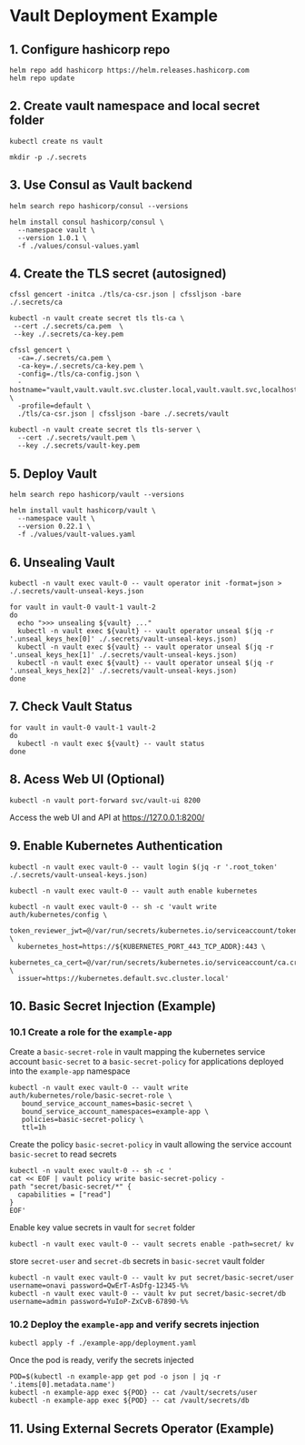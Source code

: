 # Vault Deployment Example

## 1. Configure hashicorp repo

```
helm repo add hashicorp https://helm.releases.hashicorp.com
helm repo update
```

## 2. Create vault namespace and local secret folder
```
kubectl create ns vault

mkdir -p ./.secrets
```

## 3. Use Consul as Vault backend
```
helm search repo hashicorp/consul --versions

helm install consul hashicorp/consul \
  --namespace vault \
  --version 1.0.1 \
  -f ./values/consul-values.yaml 
```

## 4. Create the TLS secret (autosigned)
```
cfssl gencert -initca ./tls/ca-csr.json | cfssljson -bare ./.secrets/ca

kubectl -n vault create secret tls tls-ca \
 --cert ./.secrets/ca.pem  \
 --key ./.secrets/ca-key.pem

cfssl gencert \
  -ca=./.secrets/ca.pem \
  -ca-key=./.secrets/ca-key.pem \
  -config=./tls/ca-config.json \
  -hostname="vault,vault.vault.svc.cluster.local,vault.vault.svc,localhost,127.0.0.1" \
  -profile=default \
  ./tls/ca-csr.json | cfssljson -bare ./.secrets/vault

kubectl -n vault create secret tls tls-server \
  --cert ./.secrets/vault.pem \
  --key ./.secrets/vault-key.pem
```

## 5. Deploy Vault
```
helm search repo hashicorp/vault --versions

helm install vault hashicorp/vault \
  --namespace vault \
  --version 0.22.1 \
  -f ./values/vault-values.yaml
```

## 6. Unsealing Vault
```
kubectl -n vault exec vault-0 -- vault operator init -format=json > ./.secrets/vault-unseal-keys.json

for vault in vault-0 vault-1 vault-2
do
  echo ">>> unsealing ${vault} ..."
  kubectl -n vault exec ${vault} -- vault operator unseal $(jq -r '.unseal_keys_hex[0]' ./.secrets/vault-unseal-keys.json)
  kubectl -n vault exec ${vault} -- vault operator unseal $(jq -r '.unseal_keys_hex[1]' ./.secrets/vault-unseal-keys.json)
  kubectl -n vault exec ${vault} -- vault operator unseal $(jq -r '.unseal_keys_hex[2]' ./.secrets/vault-unseal-keys.json)
done
```

## 7. Check Vault Status
```
for vault in vault-0 vault-1 vault-2
do
  kubectl -n vault exec ${vault} -- vault status
done
```
## 8. Acess Web UI (Optional)
```
kubectl -n vault port-forward svc/vault-ui 8200
```
Access the web UI and API at https://127.0.0.1:8200/

## 9. Enable Kubernetes Authentication
```
kubectl -n vault exec vault-0 -- vault login $(jq -r '.root_token' ./.secrets/vault-unseal-keys.json)

kubectl -n vault exec vault-0 -- vault auth enable kubernetes

kubectl -n vault exec vault-0 -- sh -c 'vault write auth/kubernetes/config \
  token_reviewer_jwt=@/var/run/secrets/kubernetes.io/serviceaccount/token \
  kubernetes_host=https://${KUBERNETES_PORT_443_TCP_ADDR}:443 \
  kubernetes_ca_cert=@/var/run/secrets/kubernetes.io/serviceaccount/ca.crt \
  issuer=https://kubernetes.default.svc.cluster.local'
```

## 10. Basic Secret Injection (Example)

### 10.1 Create a role for the `example-app`
Create a `basic-secret-role` in vault mapping the kubernetes service account `basic-secret` to a `basic-secret-policy`
for applications deployed into the `example-app` namespace  
```
kubectl -n vault exec vault-0 -- vault write auth/kubernetes/role/basic-secret-role \
   bound_service_account_names=basic-secret \
   bound_service_account_namespaces=example-app \
   policies=basic-secret-policy \
   ttl=1h
```

Create the policy `basic-secret-policy` in vault allowing the service account `basic-secret` to read secrets
```
kubectl -n vault exec vault-0 -- sh -c '
cat << EOF | vault policy write basic-secret-policy -
path "secret/basic-secret/*" {
  capabilities = ["read"]
}
EOF'
```

Enable key value secrets in vault for `secret` folder 
```
kubectl -n vault exec vault-0 -- vault secrets enable -path=secret/ kv
```

store `secret-user` and `secret-db` secrets in `basic-secret` vault folder
```
kubectl -n vault exec vault-0 -- vault kv put secret/basic-secret/user  username=onavi password=QwErT-AsDfg-12345-%%
kubectl -n vault exec vault-0 -- vault kv put secret/basic-secret/db    username=admin password=YuIoP-ZxCvB-67890-%%
```

### 10.2 Deploy the `example-app` and verify secrets injection
```
kubectl apply -f ./example-app/deployment.yaml
```

Once the pod is ready, verify the secrets injected 
```
POD=$(kubectl -n example-app get pod -o json | jq -r '.items[0].metadata.name')
kubectl -n example-app exec ${POD} -- cat /vault/secrets/user
kubectl -n example-app exec ${POD} -- cat /vault/secrets/db
```

## 11. Using External Secrets Operator (Example)



